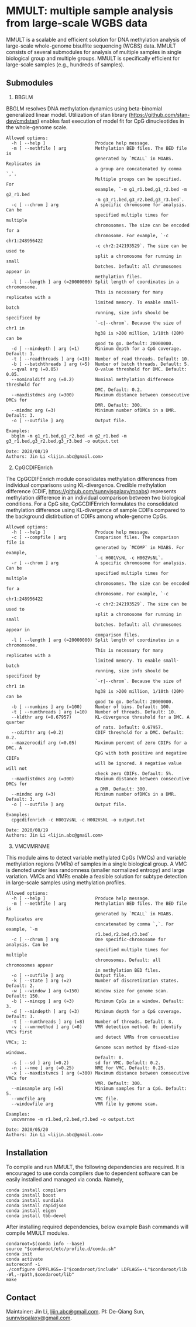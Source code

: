 # MMULT: multiple sample analysis from large-scale WGBS data

MMULT is a scalable and efficient solution for DNA methylation analysis of large-scale whole-genome bisulfite sequencing (WGBS) data. MMULT consists of several submodules for analysis of multiple samples in single biological group and multiple groups. MMULT is specifically efficient for large-scale samples (e.g., hundreds of samples).

## Submodules

1. BBGLM

BBGLM resolves DNA methylation dynamics using beta-binomial generalized linear model. Utilization of stan library (https://github.com/stan-dev/cmdstan) enables fast execution of model fit for CpG dinucleotides in the whole-genome scale.

```
Allowed options:
  -h [ --help ]                   Produce help message.
  -m [ --methfile ] arg           Methylation BED files. The BED file is 
                                  generated by `MCALL` in MOABS. Replicates in 
                                  a group are concatenated by comma `,`. 
                                  Multiple groups can be specified. For 
                                  example, `-m g1_r1.bed,g1_r2.bed -m g2_r1.bed
                                  -m g3_r1.bed,g3_r2.bed,g3_r3.bed`.
  -c [ --chrom ] arg              A specific chromosome for analysis. Can be 
                                  specified multiple times for multiple 
                                  chromosomes. The size can be encoded for a 
                                  chromosome. For example, `-c chr1:248956422 
                                  -c chr2:242193529`. The size can be used to 
                                  split a chromosome for running in small 
                                  batches. Default: all chromosomes appear in 
                                  methylation files.
  -l [ --length ] arg (=20000000) Split length of coordinates in a chromomsome.
                                  This is necessary for many replicates with a 
                                  limited memory. To enable small-batch 
                                  running, size info should be specificed by 
                                  `-c|--chrom`. Because the size of chr1 in 
                                  hg38 is >200 million, 1/10th (20M) can be 
                                  good to go. Default: 20000000.
  -d [ --mindepth ] arg (=1)      Minimum depth for a CpG coverage. Default: 1.
  -t [ --readthreads ] arg (=10)  Number of read threads. Default: 10.
  -b [ --batchthreads ] arg (=5)  Number of batch threads. Default: 5.
  --qval arg (=0.05)              Q-value threshold for DMC. Default: 0.05.
  --nominaldiff arg (=0.2)        Nominal methylation difference threshold for 
                                  DMC. Default: 0.2.
  --maxdistdmcs arg (=300)        Maximum distance between consecutive DMCs for
                                  DMR. Default: 300.
  --mindmc arg (=3)               Minimum number ofDMCs in a DMR. Default: 3.
  -o [ --outfile ] arg            Output file.

Examples: 
  bbglm -m g1_r1.bed,g1_r2.bed -m g2_r1.bed -m g3_r1.bed,g3_r2.bed,g3_r3.bed -o output.txt

Date: 2020/08/19
Authors: Jin Li <lijin.abc@gmail.com>
```


2. CpGCDIFEnrich

The CpGCDIFEnrich module consolidates methylation differences from individual comparisons using KL-divergence. Credible methylation difference (CDIF, https://github.com/sunnyisgalaxy/moabs) represents methylation difference in an individual comparison between two biological conditions. For a CpG site, CpGCDIFEnrich formulates the consolidated methylation difference using KL-divergence of sample CDIFs compared to the background distirbution of CDIFs among whole-genome CpGs.

```
Allowed options:
  -h [ --help ]                   Produce help message.
  -c [ --compfile ] arg           Comparison files. The comparison file is 
                                  generated by `MCOMP` in MOABS. For example, 
                                  `-c H001VsNL -c H002VsNL`.
  -r [ --chrom ] arg              A specific chromosome for analysis. Can be 
                                  specified multiple times for multiple 
                                  chromosomes. The size can be encoded for a 
                                  chromosome. For example, `-c chr1:248956422 
                                  -c chr2:242193529`. The size can be used to 
                                  split a chromosome for running in small 
                                  batches. Default: all chromosomes appear in 
                                  comparison files.
  -l [ --length ] arg (=20000000) Split length of coordinates in a chromomsome.
                                  This is necessary for many replicates with a 
                                  limited memory. To enable small-batch 
                                  running, size info should be specificed by 
                                  `-r|--chrom`. Because the size of chr1 in 
                                  hg38 is >200 million, 1/10th (20M) can be 
                                  good to go. Default: 20000000.
  -b [ --numbins ] arg (=100)     Number of bins. Default: 100.
  -t [ --numthreads ] arg (=10)   Number of threads. Default: 10.
  --kldthr arg (=0.67957)         KL-divergence threshold for a DMC. A quarter 
                                  of nats. Default: 0.67957.
  --cdifthr arg (=0.2)            CDIF threshold for a DMC. Default: 0.2.
  --maxzerocdif arg (=0.05)       Maximum percent of zero CDIFs for a DMC. A 
                                  CpG with both positive and negative CDIFs 
                                  will be ignored. A negative value will not 
                                  check zero CDIFs. Default: 5%.
  --maxdistdmcs arg (=300)        Maximum distance between consecutive DMCs for
                                  a DMR. Default: 300.
  --mindmc arg (=3)               Minimum number ofDMCs in a DMR. Default: 3.
  -o [ --outfile ] arg            Output file.

Examples: 
  cpgcdifenrich -c H001VsNL -c H002VsNL -o output.txt

Date: 2020/08/19
Authors: Jin Li <lijin.abc@gmail.com>
```

3. VMCVMRNME

This module aims to detect variable methylated CpGs (VMCs) and variable methylation regions (VMRs) of samples in a single biological group. A VMC is denoted under less randomness (smaller normalized entropy) and large variation. VMCs and VMRs enable a feasible solution for subtype detection in large-scale samples using methylation profiles.

```
Allowed options:
  -h [ --help ]                   Produce help message.
  -m [ --methfile ] arg           Methylation BED files. The BED file is 
                                  generated by `MCALL` in MOABS. Replicates are
                                  concatenated by comma `,`. For example, `-m 
                                  r1.bed,r2.bed,r3.bed`.
  -c [ --chrom ] arg              One specific-chromosome for analysis. Can be 
                                  specified multiple times for multiple 
                                  chromosomes. Default: all chromosomes appear 
                                  in methylation BED files.
  -o [ --outfile ] arg            Output file.
  -k [ --state ] arg (=2)         Number of discretization states. Default: 2.
  -w [ --window ] arg (=150)      Window size for genome scan. Default: 150.
  -b [ --mincpg ] arg (=3)        Minimum CpGs in a window. Default: 3.
  -d [ --mindepth ] arg (=3)      Minimum depth for a CpG coverage. Default: 3.
  -t [ --numthreads ] arg (=8)    Number of threads. Default: 8.
  -v [ --vmrmethod ] arg (=0)     VMR detection method. 0: identify VMCs first 
                                  and detect VMRs from consecutive VMCs; 1: 
                                  Genome scan method by fixed-size windows. 
                                  Default: 0.
  -s [ --sd ] arg (=0.2)          sd for VMC. Default: 0.2.
  -n [ --nme ] arg (=0.25)        NME for VMC. Default: 0.25.
  -x [ --maxdistvmcs ] arg (=300) Maximum distance between consecutive VMCs for
                                  VMR. Default: 300.
  --minsample arg (=5)            Minimum samples for a CpG. Default: 5.
  --vmcfile arg                   VMC file.
  --windowfile arg                VMR file by genome scan.

Examples: 
  vmcvmrnme -m r1.bed,r2.bed,r3.bed -o output.txt

Date: 2020/05/20
Authors: Jin Li <lijin.abc@gmail.com>
```

## Installation

To compile and run MMULT, the following dependencies are required. It is encouraged to use conda compilers due to dependent software can be easily installed and managed via conda. Namely,

```
conda install compilers
conda install boost
conda install sundials
conda install rapidjson
conda install eigen
conda install tbb-devel
```

After installing required dependencies, below example Bash commands will compile MMULT modules.

```
condaroot=$(conda info --base)
source "$condaroot/etc/profile.d/conda.sh"
conda init
conda activate
autoreconf -i
./configure CPPFLAGS=-I"$condaroot/include" LDFLAGS=-L"$condaroot/lib -Wl,-rpath,$condaroot/lib"
make
```

## Contact

Maintainer: Jin Li, lijin.abc@gmail.com.
PI: De-Qiang Sun, sunnyisgalaxy@gmail.com.

